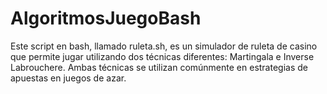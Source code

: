 # AlgoritmosJuegoBash
Este script en bash, llamado ruleta.sh, es un simulador de ruleta de casino que permite jugar utilizando dos técnicas diferentes: Martingala e Inverse Labrouchere. Ambas técnicas se utilizan comúnmente en estrategias de apuestas en juegos de azar.
